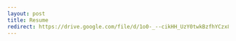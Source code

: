 ```yaml
---
layout: post
title: Resume
redirect: https://drive.google.com/file/d/1o0-_--cikHH_UzY0twkBzfhYCzx8atSC/view?usp=drive_link
---
```


